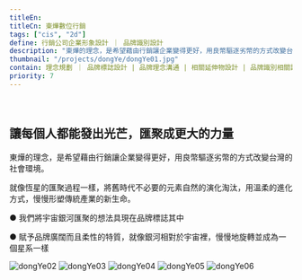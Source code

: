 ```yaml
---
titleEn:
titleCn: 東燁數位行銷
tags: ["cis", "2d"]
define: 行銷公司企業形象設計 ｜ 品牌識別設計
description: "東燁的理念，是希望藉由行銷讓企業變得更好，用良幣驅逐劣幣的方式改變台灣的社會環境。就像恆星的匯聚過程一樣，將舊時代不必要的元素自然的演化淘汰，用溫柔的進化方式，慢慢形塑傳統產業的新生命。"
thumbnail: "/projects/dongYe/dongYe01.jpg"
contain: 理念規劃 ｜ 品牌標誌設計 | 品牌理念溝通 | 相關延伸物設計 | 品牌識別相關諮詢
priority: 7
---
```


<section>　

## 讓每個人都能發出光芒，匯聚成更大的力量

東燁的理念，是希望藉由行銷讓企業變得更好，用良幣驅逐劣幣的方式改變台灣的社會環境。

就像恆星的匯聚過程一樣，將舊時代不必要的元素自然的演化淘汰，用溫柔的進化方式，慢慢形塑傳統產業的新生命。

● 我們將宇宙銀河匯聚的想法具現在品牌標誌其中

● 賦予品牌廣闊而且柔性的特質，就像銀河相對於宇宙裡，慢慢地旋轉並成為一個星系一樣

</section>

<section>

<img alt="dongYe02" data-src="/projects/dongYe/dongYe02.jpg" className="lazyload" />
<img alt="dongYe03" data-src="/projects/dongYe/dongYe03.jpg" className="lazyload" />
<img alt="dongYe04" data-src="/projects/dongYe/dongYe04.jpg" className="lazyload" />
<img alt="dongYe05" data-src="/projects/dongYe/dongYe05.jpg" className="lazyload" />
<img alt="dongYe06" data-src="/projects/dongYe/dongYe06.jpg" className="lazyload" />

</section>
